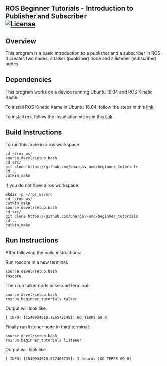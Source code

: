 ROS Beginner Tutorials - Introduction to Publisher and Subscriber  
[![License](https://img.shields.io/badge/License-BSD%203--Clause-blue.svg)](https://opensource.org/licenses/BSD-3-Clause)
---

## Overview

This program is a basic introduction to a publisher and a subscriber in ROS. It creates two nodes, a talker (publisher) node and a listener (subscriber) nodes.

## Dependencies
This program works on a device running Ubuntu 16.04 and ROS Kinetic Kame.

To install ROS Kinetic Kame in Ubuntu 16.04, follow the steps in this [link](http://wiki.ros.org/kinetic/Installation/Ubuntu).

To install ros, follow the installation steps in this [link](http://wiki.ros.org/catkin).

## Build Instructions

To run this code in a ros workspace:
```
cd ~/ros_ws/
source devel/setup.bash
cd src/
git clone https://github.com/bhargav-umd/beginner_tutorials
cd ..
catkin_make
```
If you do not have a ros workspace:
```
mkdir -p ~/ros_ws/src
cd ~/ros_ws/
catkin_make
source devel/setup.bash
cd src/
git clone https://github.com/bhargav-umd/beginner_tutorials
cd ..
catkin_make
```

## Run Instructions 

After following the build instructions:

Run roscore in a new terminal:
```
source devel/setup.bash
roscore
```

Then run talker node in second terminal:
```
source devel/setup.bash
rosrun beginner_tutorials talker
```
Output will look like:
```
[ INFO] [1540934618.726572148]: GO TERPS GO 0

```
Finally run listener node in third terminal:
```
source devel/setup.bash
rosrun beginner_tutorials listener
```
Output will look like
```
[ INFO] [1540934620.527403735]: I heard: [GO TERPS GO 0]
```

